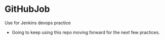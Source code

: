 # GitHubJob
Use for Jenkins devops practice
  - Going to keep using this repo moving forward for the next few practices.
